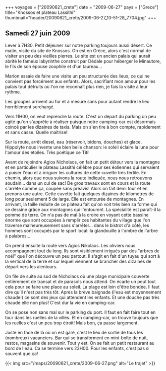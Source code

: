 +++
voyages = ["20090621_crete"]
date = "2009-06-27"
pays = ["Grece"]
title="Knossos et plateau Lassithi"
thumbnail="header/20090621_crete/2009-06-27_10-51-28_7704.jpg"
+++

## Samedi 27 juin 2009

Lever à 7H30. Petit déjeuner sur notre parking toujours aussi désert. Ce matin, visite du site de Knossos. On est en Grèce, alors c'est normal de visiter un peu des vieilles pierres.
Le site est un ancien palais qui aurait abrité le fameux labyrinthe construit par Dédale pour héberger le Minautore, le fils de son épouse zoophile et d'un taureau...

Marion essaie de faire une visite un peu structurée des lieux, ce qui ne convient pas forcément aux enfants. Alors, sacrifiant mon amour pour les palais tout détruits où l'on ne reconnaît plus rien, je fais la visite à leur rythme.

Les groupes arrivent au fur et à mesure sans pour autant rendre le lieu horriblement surchargé.

Vers 11H00, on veut reprendre la route. C'est un départ du parking un peu agité qu'on s'apprête à réaliser puisque notre camping-car est désormais coincé par les dizaines de taxis. Mais on s'en tire à bon compte, rapidement et sans casse. Quelle maîtrise!

Sur la route, arrêt diesel, eau (réservoir, bidons, douches) et glace. Hippolyte nous invente une bien belle chanson: le soleil éclaire la lune pour l'amour des étoiles. Très poétique ce Titi!

Avant de rejoindre Agios Nicholaos, on fait un petit détour vers la montagne et en particulier le plateau Lassithi célèbre pour ses éoliennes qui servaient à puiser l'eau et à irriguer les cultures de cette cuvette très fertile. En chemin, alors que nous suivons la route indiquée, nous nous retrouvons soudain... dans un cul de sac! De gros travaux sont en cours et la route s'arrête comme ça, coupée sans préavis! Alors on fait demi tour et en prenons une autre. Cette cuvette fait quelques dizaines de kilomètres de long pour seulement 5 de large. Elle est entourée de montagnes. En arrivant, la taille réduite de ce plateau fait qu'on voit très bien sa forme qui se dessine grâce aux montagnes qui l'entourent.
La spécialité est paraît-il la pomme de terre. On n'a pas de mal à la croire en voyant cette bassine énorme que sont occupées à remplir ces habitantes du village que l'on traverse malheureusement sans s'arrêter... dans le bistrot d'à côté, les hommes sont occupés par le sport local: la glandouille à l'ombre de l'arbre à palabres...

On prend ensuite la route vers  Agios Nikolaos. Les oliviers nous accompagnent tout du long. Ils sont visiblement irrigués par des "arbres de noël" que l'on découvre un peu partout. Il s'agit en fait d'un tuyau qui sort à la vertical de la terre et sur lequel viennent se brancher des dizaines de départ vers les alentours.

On file de suite au sud de Nicholaos où une plage municipale couverte entièrement de transat et de parasols nous attend. On écarte un peut tout cela pour se faire une place au soleil. La plage est loin d'être bondée. Il faut dire qu'il n'est pas très tôt. Après la brève baignade (l'eau est moyennement chaude!) ce sont des jeux qui attendent les enfants. Et une douche pas très chaude elle non plus! C'est dur la vie en camping-car.

On se pose non sans mal sur le parking du port. Il faut en fait faire tout en tour dans les ruelles de la villes. Et en camping-car, on trouve toujours que les ruelles c'est un peu trop étroit! Mais bon, ça passe largement.

Juste en face de là où on est garé, c'est le lieu de sortie de tous les (nombreux) vacanciers. Bar qui se transforment en mini-boîte de nuit, restos, magasins de souvenir. Tout y est. On se fait un petit restaurant au bord de l'eau. Ca se termine vers 23H00. Pour les enfants, c'est pas si souvent que ça!

{{< img src="/maps/20090621_crete/2009-06-27.png" alt="Le trajet" >}}


